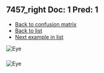 ## 7457_right Doc: 1 Pred: 1
- [Back to confusion matrix](https://github.com/juliandewit/kaggle_retinopathy/blob/master/matrix.md)
- [Back to list](https://github.com/juliandewit/kaggle_retinopathy/blob/master/lists/11/list.md)
- [Next example in list](https://github.com/juliandewit/kaggle_retinopathy/blob/master/lists/11/74/7463_left.md)

![Eye](https://retinopaty.blob.core.windows.net/size1024/7457_right_1.jpeg)

### 

![Eye]()
